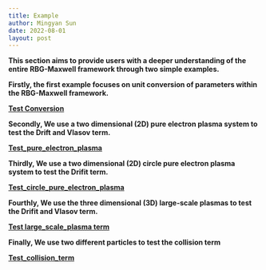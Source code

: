 ```yaml
---
title: Example
author: Mingyan Sun 
date: 2022-08-01
layout: post
---
```




**This section aims to provide users with a deeper understanding of the entire RBG-Maxwell framework through two simple examples.**



**Firstly, the first example focuses on unit conversion of parameters within the RBG-Maxwell framework.**

**[Test Conversion](http://Juenjie.github.io/2022-08-05-test-conversion.html)**



**Secondly, We use a two dimensional (2D) pure electron plasma system to test the Drift and Vlasov term.**

**[Test_pure_electron_plasma](https://Juenjie.github.io/2022-08-07-test-pure-electron-plasma.html)**



**Thirdly, We use a two dimensional (2D) circle pure electron plasma system to test the Drifit term.**

**[Test_circle_pure_electron_plasma](https://Juenjie.github.io/2022-08-08-test-circle-pure-electron-plasma.html)**



**Fourthly, We use the three dimensional (3D) large-scale plasmas to test the Drifit and Vlasov term.**

**[Test large_scale_plasma term](https://Juenjie.github.io/2022-08-09-test-large-scale-plasma-term.html)**



**Finally, We use two different particles to test the collision term**

**[Test_collision_term](https://Juenjie.github.io/2022-08-10-test-collision.html)**
